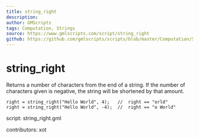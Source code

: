 ```yaml
---
title: string_right
description: 
author: GMScripts
tags: Computation, Strings
source: https://www.gmlscripts.com/script/string_right
github: https://github.com/gmlscripts/scripts/blob/master/Computation/Strings/string_right.gml
---
```


string_right
============

Returns a number of characters from the end of a string.
If the number of characters given is negative,
the string will be shortened by that amount.

    right = string_right("Hello World", 4);   //  right == "orld"
    right = string_right("Hello World", -4);  //  right == "o World"

script: string_right.gml

contributors: xot
